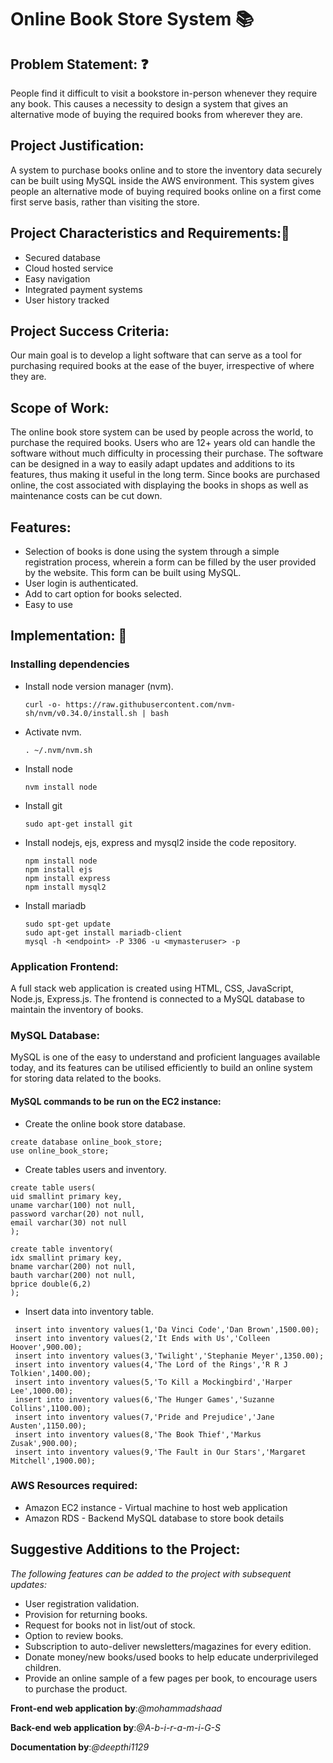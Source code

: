 # Online Book Store System 📚

## Problem Statement: ❓

People find it difficult to visit a bookstore in-person whenever they require any book. This causes a necessity to design a system that gives an alternative mode of buying the required books from wherever they are.

## Project Justification:

A system to purchase books online and to store the inventory data securely can be built using MySQL inside the AWS environment. This system gives people an alternative mode of buying required books online on a first come first serve basis, rather than visiting the store.

## Project Characteristics and Requirements:📝

-	Secured database
-	Cloud hosted service
-	Easy navigation
-	Integrated payment systems
-	User history tracked

## Project Success Criteria: 

Our main goal is to develop a light software that can serve as a tool for purchasing required books at the ease of the buyer, irrespective of where they are.

## Scope of Work:

The online book store system can be used by people across the world, to purchase the required books. Users who are 12+ years old can handle the software without much difficulty in processing their purchase. The software can be designed in a way to easily adapt updates and additions to its features, thus making it useful in the long term. Since books are purchased online, the cost associated with displaying the books in shops as well as maintenance costs can be cut down.

## Features: 
- Selection of books is done using the system through a simple registration process, wherein a form can be filled by the user provided by the website. This form can be built using MySQL.
- User login is authenticated.
-	Add to cart option for books selected.
-	Easy to use

## Implementation: 🧰

### Installing dependencies
* Install node version manager (nvm).
    ```
    curl -o- https://raw.githubusercontent.com/nvm-sh/nvm/v0.34.0/install.sh | bash
    ```
* Activate nvm.
    ```
    . ~/.nvm/nvm.sh
    ```
* Install node
    ```
    nvm install node
    ```
* Install git
    ```
    sudo apt-get install git
    ```
* Install nodejs, ejs, express and mysql2 inside the code repository.
    ```
    npm install node
    npm install ejs
    npm install express
    npm install mysql2
    ```
* Install mariadb
    ```
    sudo spt-get update
    sudo apt-get install mariadb-client
    mysql -h <endpoint> -P 3306 -u <mymasteruser> -p
    ```
### Application Frontend:
A full stack web application is created using HTML, CSS, JavaScript, Node.js, Express.js. The frontend is connected to a MySQL database to maintain the inventory of books. 

### MySQL Database:
MySQL is one of the easy to understand and proficient languages available today, and its features can be utilised efficiently to build an online system for storing data related to the books.

#### MySQL commands to be run on the EC2 instance:
* Create the online book store database.
```mysql
create database online_book_store;
use online_book_store;
```
* Create tables users and inventory.
```mysql
create table users(
uid smallint primary key,
uname varchar(100) not null,
password varchar(20) not null,
email varchar(30) not null
);

create table inventory(
idx smallint primary key,
bname varchar(200) not null,
bauth varchar(200) not null,
bprice double(6,2)
);
```
* Insert data into inventory table.
```mysql
 insert into inventory values(1,'Da Vinci Code','Dan Brown',1500.00);     
 insert into inventory values(2,'It Ends with Us','Colleen Hoover',900.00);
 insert into inventory values(3,'Twilight','Stephanie Meyer',1350.00);
 insert into inventory values(4,'The Lord of the Rings','R R J Tolkien',1400.00);  
 insert into inventory values(5,'To Kill a Mockingbird','Harper Lee',1000.00);
 insert into inventory values(6,'The Hunger Games','Suzanne Collins',1100.00);
 insert into inventory values(7,'Pride and Prejudice','Jane Austen',1150.00);
 insert into inventory values(8,'The Book Thief','Markus Zusak',900.00);
 insert into inventory values(9,'The Fault in Our Stars','Margaret Mitchell',1900.00); 
```

### AWS Resources required:
-	Amazon EC2 instance - Virtual machine to host web application
-	Amazon RDS - Backend MySQL database to store book details

## Suggestive Additions to the Project:

*The following features can be added to the project with subsequent updates:*
-	User registration validation.
-	Provision for returning books.
-	Request for books not in list/out of stock.
-	Option to review books.
-	Subscription to auto-deliver newsletters/magazines for every edition.
-	Donate money/new books/used books to help educate underprivileged children.
-	Provide an online sample of a few pages per book, to encourage users to purchase the product.

**Front-end web application by**:*@mohammadshaad*

**Back-end web application by**:*@A-b-i-r-a-m-i-G-S*

**Documentation by**:*@deepthi1129*
